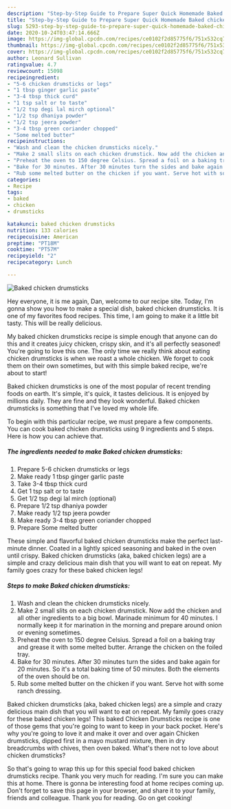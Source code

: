 ```yaml
---
description: "Step-by-Step Guide to Prepare Super Quick Homemade Baked chicken drumsticks"
title: "Step-by-Step Guide to Prepare Super Quick Homemade Baked chicken drumsticks"
slug: 5293-step-by-step-guide-to-prepare-super-quick-homemade-baked-chicken-drumsticks
date: 2020-10-24T03:47:14.666Z
image: https://img-global.cpcdn.com/recipes/ce0102f2d85775f6/751x532cq70/baked-chicken-drumsticks-recipe-main-photo.jpg
thumbnail: https://img-global.cpcdn.com/recipes/ce0102f2d85775f6/751x532cq70/baked-chicken-drumsticks-recipe-main-photo.jpg
cover: https://img-global.cpcdn.com/recipes/ce0102f2d85775f6/751x532cq70/baked-chicken-drumsticks-recipe-main-photo.jpg
author: Leonard Sullivan
ratingvalue: 4.7
reviewcount: 15098
recipeingredient:
- "5-6 chicken drumsticks or legs"
- "1 tbsp ginger garlic paste"
- "3-4 tbsp thick curd"
- "1 tsp salt or to taste"
- "1/2 tsp degi lal mirch optional"
- "1/2 tsp dhaniya powder"
- "1/2 tsp jeera powder"
- "3-4 tbsp green coriander chopped"
- "Some melted butter"
recipeinstructions:
- "Wash and clean the chicken drumsticks nicely."
- "Make 2 small slits on each chicken drumstick. Now add the chicken and all other ingredients to a big bowl. Marinade minimum for 40 minutes. I normally keep it for marination in the morning and prepare around onion or evening sometimes."
- "Preheat the oven to 150 degree Celsius. Spread a foil on a baking tray and grease it with some melted butter. Arrange the chicken on the foiled tray."
- "Bake for 30 minutes. After 30 minutes turn the sides and bake again for 20 minutes. So it&#39;s a total baking time of 50 minutes. Both the elements of the oven should be on."
- "Rub some melted butter on the chicken if you want. Serve hot with some ranch dressing."
categories:
- Recipe
tags:
- baked
- chicken
- drumsticks

katakunci: baked chicken drumsticks 
nutrition: 133 calories
recipecuisine: American
preptime: "PT18M"
cooktime: "PT57M"
recipeyield: "2"
recipecategory: Lunch

---
```



![Baked chicken drumsticks](https://img-global.cpcdn.com/recipes/ce0102f2d85775f6/751x532cq70/baked-chicken-drumsticks-recipe-main-photo.jpg)

Hey everyone, it is me again, Dan, welcome to our recipe site. Today, I'm gonna show you how to make a special dish, baked chicken drumsticks. It is one of my favorites food recipes. This time, I am going to make it a little bit tasty. This will be really delicious.

My baked chicken drumsticks recipe is simple enough that anyone can do this and it creates juicy chicken, crispy skin, and it&#39;s all perfectly seasoned! You&#39;re going to love this one. The only time we really think about eating chicken drumsticks is when we roast a whole chicken. We forget to cook them on their own sometimes, but with this simple baked recipe, we&#39;re about to start!

Baked chicken drumsticks is one of the most popular of recent trending foods on earth. It's simple, it's quick, it tastes delicious. It is enjoyed by millions daily. They are fine and they look wonderful. Baked chicken drumsticks is something that I've loved my whole life.


To begin with this particular recipe, we must prepare a few components. You can cook baked chicken drumsticks using 9 ingredients and 5 steps. Here is how you can achieve that.

<!--inarticleads1-->

##### The ingredients needed to make Baked chicken drumsticks:

1. Prepare 5-6 chicken drumsticks or legs
1. Make ready 1 tbsp ginger garlic paste
1. Take 3-4 tbsp thick curd
1. Get 1 tsp salt or to taste
1. Get 1/2 tsp degi lal mirch (optional)
1. Prepare 1/2 tsp dhaniya powder
1. Make ready 1/2 tsp jeera powder
1. Make ready 3-4 tbsp green coriander chopped
1. Prepare Some melted butter


These simple and flavorful baked chicken drumsticks make the perfect last-minute dinner. Coated in a lightly spiced seasoning and baked in the oven until crispy. Baked chicken drumsticks (aka, baked chicken legs) are a simple and crazy delicious main dish that you will want to eat on repeat. My family goes crazy for these baked chicken legs! 

<!--inarticleads2-->

##### Steps to make Baked chicken drumsticks:

1. Wash and clean the chicken drumsticks nicely.
1. Make 2 small slits on each chicken drumstick. Now add the chicken and all other ingredients to a big bowl. Marinade minimum for 40 minutes. I normally keep it for marination in the morning and prepare around onion or evening sometimes.
1. Preheat the oven to 150 degree Celsius. Spread a foil on a baking tray and grease it with some melted butter. Arrange the chicken on the foiled tray.
1. Bake for 30 minutes. After 30 minutes turn the sides and bake again for 20 minutes. So it&#39;s a total baking time of 50 minutes. Both the elements of the oven should be on.
1. Rub some melted butter on the chicken if you want. Serve hot with some ranch dressing.


Baked chicken drumsticks (aka, baked chicken legs) are a simple and crazy delicious main dish that you will want to eat on repeat. My family goes crazy for these baked chicken legs! This baked Chicken Drumsticks recipe is one of those gems that you&#39;re going to want to keep in your back pocket. Here&#39;s why you&#39;re going to love it and make it over and over again Chicken drumsticks, dipped first in a mayo mustard mixture, then in dry breadcrumbs with chives, then oven baked. What&#39;s there not to love about chicken drumsticks? 

So that's going to wrap this up for this special food baked chicken drumsticks recipe. Thank you very much for reading. I'm sure you can make this at home. There is gonna be interesting food at home recipes coming up. Don't forget to save this page in your browser, and share it to your family, friends and colleague. Thank you for reading. Go on get cooking!
